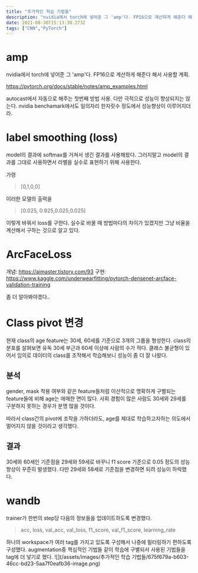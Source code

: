 ```yaml
---
title: "추가적인 학습 기법들"
description: "nvidia에서 torch에 넣어준 그 'amp'다. FP16으로 계산하게 해준다 해서 사용할 계획.https&#x3A;//pytorch.org/docs/stable/notes/amp_examples.htmlautocast에서 자동으로 해주는 첫번째 방법 사용.개념: "
date: 2021-08-30T15:13:38.273Z
tags: ["CNN","PyTorch"]
---
```

# amp
nvidia에서 torch에 넣어준 그 'amp'다. FP16으로 계산하게 해준다 해서 사용할 계획.

https://pytorch.org/docs/stable/notes/amp_examples.html

autocast에서 자동으로 해주는 첫번째 방법 사용.
다만 극적으로 성능이 향상되지는 않는다. nvidia benchamark에서도 일의자리 한자릿수 정도에서 성능향상이 이루어지더라.

# label smoothing (loss)
model의 결과에 softmax를 거쳐서 생긴 결과를 사용해왔다. 그러지말고 model의 결과를 그대로 사용하면서 라벨을 실수로 표현하기 위해 사용한다. 

가령
> [0,1,0,0]

이러한 모델의 출력을
> [0.025, 0.925,0.025,0.025]

이렇게 바꿔서 loss를 구한다. 실수로 바꿀 때 방법마다의 차이가 있겠지만 그냥 비율을 계산해서 구하는 것으로 알고 있다. 


# ArcFaceLoss
개념: https://aimaster.tistory.com/93
구현: https://www.kaggle.com/underwearfitting/pytorch-densenet-arcface-validation-training

좀 더 알아봐야겠다..


# Class pivot 변경
현재 class의 age feature는 30세, 60세를 기준으로 3개의 그룹을 형성한다. class의 분포를 살펴보면 유독 30세 부근과 60세 이상에 사람의 수가 적다. 클래스 불균형이 있어서 임의로 데이터의 class를 조작해서 학습해보니 성능이 좀 더 잘 나왔다.

## 분석
gender, mask 착용 여부와 같은 feature들처럼 이산적으로 명확하게 구별되는 feature들에 비해 age는 애매한 면이 많다. 사회 경험이 많은 사람도 30세와 29세를 구분하지 못하는 경우가 분명 많을 것이다.

따라서 class간의 pivot에 조작을 가하더라도, age를 제대로 학습하고자하는 의도에서 멀어지지 않을 것이라고 생각했다.

## 결과
30세와 60세인 기준점을 29세와 59세로 바꾸니 f1 score 기준으로 0.05 정도의 성능향상이 꾸준히 발생했다. 다만 29세와 58세로 기준점을 변경하면 되려 성능이 하락했다.

# wandb
trainer가 한번의 step당 다음의 정보들을 업데이트하도록 변경했다.
> acc, loss, val_acc, val_loss, f1_score, val_f1_score, learning_rate

하나의 workspace가 여러 tag를 가지고 있도록 구성해서 나중에 필터링하기 편하도록 구성했다. augmentation중 핵심적인 기법들 같이 학습에 구별되서 사용된 기법들을 tag에 더 넣기로 했다.
![](/assets/images/추가적인 학습 기법들/675f679a-b603-46cc-bd23-5aa7f0eafb36-image.png)